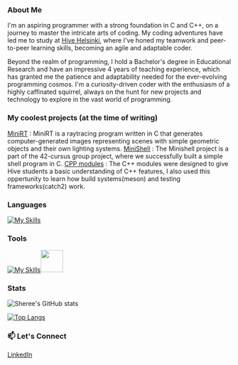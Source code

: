 ### About Me


I'm an aspiring programmer with a strong foundation in C and C++, on a journey to master the intricate arts of coding.
My coding adventures have led me to study at [Hive Helsinki]([https://www.hiveschool.io/](https://www.hive.fi/en/)), where I've honed my teamwork and peer-to-peer learning skills, becoming an agile and adaptable coder.

Beyond the realm of programming, I hold a Bachelor's degree in Educational Research and have an impressive 4 years of teaching experience, which has granted me the patience and adaptability needed for the ever-evolving programming cosmos.
I'm a curiosity-driven coder with the enthusiasm of a highly caffinated squirrel, always on the hunt for new projects and technology to explore in the vast world of programming.

### My coolest projects (at the time of writing)
[MiniRT](https://github.com/ShereeMorphett/MiniRT) : MiniRT is a raytracing program written in C that generates computer-generated images representing scenes with simple geometric objects and their own lighting systems. 
[MiniShell](https://github.com/jboucher154/Eggshell) : The Minishell project is a part of the 42-cursus group project, where we successfully built a simple shell program in C. 
[CPP modules](https://github.com/ShereeMorphett/libft_CPP) : The C++ modules were designed to give Hive students a basic understanding of C++ features, I also used this oppertunity to learn how build systems(meson) and testing frameworks(catch2) work. 


### Languages

[![My Skills](https://skillicons.dev/icons?i=c,cpp,py)](https://skillicons.dev)

### Tools

[![My Skills](https://skillicons.dev/icons?i=github,vscode,cmake,docker)](https://skillicons.dev)<img height=50 src="https://cdn.jsdelivr.net/gh/devicons/devicon/icons/msdos/msdos-original.svg"/>

### Stats

![Sheree's GitHub stats](https://github-readme-stats.vercel.app/api?username=ShereeMorphett&theme=transparent&show_icons=true&hide_rank=true&hide_title=true)

[![Top Langs](https://github-readme-stats.vercel.app/api/top-langs/?username=ShereeMorphett&theme=transparent)](https://github.com/anuraghazra/github-readme-stats)

### 📫 Let's Connect

[LinkedIn](https://www.linkedin.com/in/sheree-morphett)
